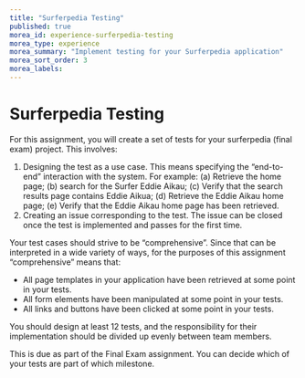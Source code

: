 ```yaml
---
title: "Surferpedia Testing"
published: true
morea_id: experience-surferpedia-testing
morea_type: experience
morea_summary: "Implement testing for your Surferpedia application"
morea_sort_order: 3
morea_labels:
---
```


# Surferpedia Testing

For this assignment, you will create a set of tests for your surferpedia (final exam) project.  This involves:

  1. Designing the test as a use case.  This means specifying the “end-to-end” interaction with the system.  For example: (a) Retrieve the home page; (b) search for the Surfer Eddie Aikau; (c) Verify that the search results page contains Eddie Aikua; (d) Retrieve the Eddie Aikau home page; (e) Verify that the Eddie Aikau home page has been retrieved.
  2. Creating an issue corresponding to the test.   The issue can be closed once the test is implemented and passes for the first time.

Your test cases should strive to be “comprehensive”.  Since that can be interpreted in a wide variety of ways, for the purposes of this assignment “comprehensive” means that:

  * All page templates in your application have been retrieved at some point in your tests.
  * All form elements have been manipulated at some point in your tests.
  * All links and buttons have been clicked at some point in your tests.

You should design at least 12 tests, and the responsibility for their implementation should be divided up evenly between team members.

This is due as part of the Final Exam assignment.  You can decide which of your tests are part of which milestone.

